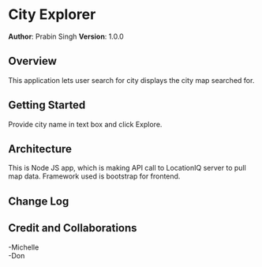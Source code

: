 # City Explorer

**Author**: Prabin Singh
**Version**: 1.0.0

## Overview
This application lets user search for city displays the city map searched for.

## Getting Started
Provide city name in text box and click Explore.

## Architecture
This is Node JS app, which is making API call to LocationIQ server to pull map data. Framework used is bootstrap for frontend.

## Change Log
<!-- Use this area to document the iterative changes made to your application as each feature is successfully implemented. Use time stamps. Here's an example:

01-01-2001 4:59pm - Application now has a fully-functional express server, with a GET route for the location resource. -->

## Credit and Collaborations
-Michelle  
-Don
